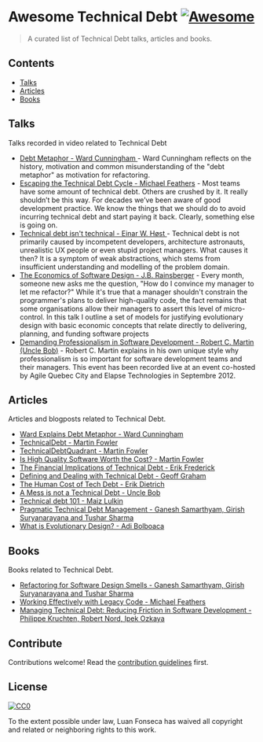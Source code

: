 # Awesome Technical Debt [![Awesome](https://awesome.re/badge.svg)](https://awesome.re)

> A curated list of Technical Debt talks, articles and books.


## Contents

- [Talks](#talks)
- [Articles](#articles)
- [Books](#books)


## Talks

Talks recorded in video related to Technical Debt

- [Debt Metaphor - 
Ward Cunningham
](https://www.youtube.com/watch?v=pqeJFYwnkjE) - Ward Cunningham reflects on the history, motivation and common misunderstanding of the "debt metaphor" as motivation for refactoring.
- [Escaping the Technical Debt Cycle - Michael Feathers](https://www.youtube.com/watch?v=7hL6g1aTGvo) - Most teams have some amount of technical debt. Others are crushed by it. It really shouldn’t be this way. For decades we’ve been aware of good development practice. We know the things that we should do to avoid incurring technical debt and start paying it back. Clearly, something else is going on.
- [Technical debt isn't technical - Einar W. Høst
](https://www.youtube.com/watch?v=CXyNZYDO07Q) - Technical debt is not primarily caused by incompetent developers, architecture astronauts, unrealistic UX people or even stupid project managers. What causes it then? It is a symptom of weak abstractions, which stems from insufficient understanding and modelling of the problem domain. 
- [The Economics of Software Design - J.B. Rainsberger](https://www.youtube.com/watch?v=7HecgbghFTk) - Every month, someone new asks me the question, "How do I convince my manager to let me refactor?" While it's true that a manager shouldn't constrain the programmer's plans to deliver high-quality code, the fact remains that some organisations allow their managers to assert this level of micro-control. In this talk I outline a set of models for justifying evolutionary design with basic economic concepts that relate directly to delivering, planning, and funding software projects
- [Demanding Professionalism in Software Development - Robert C. Martin (Uncle Bob)](https://www.youtube.com/watch?v=p0O1VVqRSK0) - Robert C. Martin explains in his own unique style why professionalism is so important for software development teams and their managers. This event has been recorded live at an event co-hosted by Agile Quebec City and Elapse Technologies in Septembre 2012.


## Articles

Articles and blogposts related to Technical Debt.
- [Ward Explains Debt Metaphor - Ward Cunningham](http://wiki.c2.com/?WardExplainsDebtMetaphor)
- [TechnicalDebt - Martin Fowler](https://martinfowler.com/bliki/TechnicalDebt.html)
- [TechnicalDebtQuadrant - Martin Fowler](https://martinfowler.com/bliki/TechnicalDebtQuadrant.html)
- [Is High Quality Software Worth the Cost? - Martin Fowler](https://martinfowler.com/articles/is-quality-worth-cost.html)
- [The Financial Implications of Technical Debt - Erik Frederick](https://www.toptal.com/finance/part-time-cfos/technical-debt)
- [Defining and Dealing with Technical Debt - Geoff Graham](https://css-tricks.com/defining-and-dealing-with-technical-debt/)
- [The Human Cost of Tech Debt - Erik Dietrich](https://daedtech.com/human-cost-tech-debt/)
- [A Mess is not a Technical Debt - Uncle Bob](https://sites.google.com/site/unclebobconsultingllc/a-mess-is-not-a-technical-debt)
- [Technical debt 101 - Maiz Lulkin](https://medium.com/@joaomilho/festina-lente-e29070811b84)
- [Pragmatic Technical Debt Management - Ganesh Samarthyam, Girish Suryanarayana and Tushar Sharma](https://www.infoq.com/articles/pragmatic-technical-debt/)
- [What is Evolutionary Design? - Adi Bolboaca](https://mozaicworks.com/blog/what-is-evolutionary-design/)


## Books

Books related to Technical Debt.
- [Refactoring for Software Design Smells - Ganesh Samarthyam, Girish Suryanarayana and Tushar Sharma](https://www.amazon.com/gp/product/0128013974)
- [Working Effectively with Legacy Code - Michael Feathers](https://www.amazon.com/Working-Effectively-Legacy-Michael-Feathers/dp/0131177052)
- [Managing Technical Debt: Reducing Friction in Software Development - Philippe Kruchten, Robert Nord, Ipek Ozkaya](https://www.amazon.com/gp/product/013564593X)

## Contribute

Contributions welcome! Read the [contribution guidelines](contributing.md) first.


## License

[![CC0](https://mirrors.creativecommons.org/presskit/buttons/88x31/svg/cc-zero.svg)](https://creativecommons.org/publicdomain/zero/1.0)

To the extent possible under law, Luan Fonseca has waived all copyright and
related or neighboring rights to this work.
